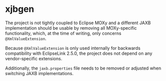 # xjbgen

The project is not tightly coupled to Eclipse MOXy and a different JAXB implementation should be
usable by removing all MOXy-specific functionality, which, at the time of writing, only concerns
`@XmlValueExtension`.

Because `@XmlValueExtension` is only used internally for backwards compatibility with EclipseLink
2.5.0, the project does not depend on any vendor-specific extensions.

Additionally, the `jaxb.properties` file needs to be removed or adjusted when switching JAXB
implementations.
